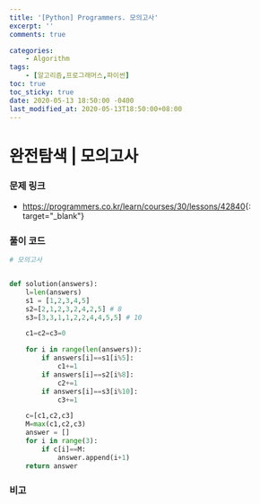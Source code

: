 ```yaml
---
title: '[Python] Programmers. 모의고사'
excerpt: ''
comments: true

categories:
    - Algorithm
tags:
    - [알고리즘,프로그래머스,파이썬]
toc: true
toc_sticky: true
date: 2020-05-13 18:50:00 -0400
last_modified_at: 2020-05-13T18:50:00+08:00
---
```


# 완전탐색 | 모의고사

### 문제 링크

-   <https://programmers.co.kr/learn/courses/30/lessons/42840>{: target="\_blank"}

### 풀이 코드

```python
# 모의고사


def solution(answers):
    l=len(answers)
    s1 = [1,2,3,4,5]
    s2=[2,1,2,3,2,4,2,5] # 8
    s3=[3,3,1,1,2,2,4,4,5,5] # 10

    c1=c2=c3=0

    for i in range(len(answers)):
        if answers[i]==s1[i%5]:
            c1+=1
        if answers[i]==s2[i%8]:
            c2+=1
        if answers[i]==s3[i%10]:
            c3+=1

    c=[c1,c2,c3]
    M=max(c1,c2,c3)
    answer = []
    for i in range(3):
        if c[i]==M:
            answer.append(i+1)
    return answer
```

### 비고

